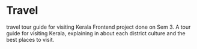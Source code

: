 # Travel
travel tour guide for  visiting Kerala 
Frontend project done on Sem 3. 
A tour guide for visiting Kerala, explaining in about each district  culture and the best places to visit.
